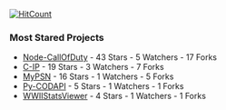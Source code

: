 [![HitCount](http://hits.dwyl.com/lierrmm/lierrmm.svg)](http://hits.dwyl.com/lierrmm/lierrmm)

### Most Stared Projects
<!-- most_stars starts -->
* [Node-CallOfDuty](https://github.com/Lierrmm/Node-CallOfDuty) - 43 Stars - 5 Watchers - 17 Forks
* [C-IP](https://github.com/Lierrmm/C-IP) - 19 Stars - 3 Watchers - 7 Forks
* [MyPSN](https://github.com/Lierrmm/MyPSN) - 16 Stars - 1 Watchers - 5 Forks
* [Py-CODAPI](https://github.com/Lierrmm/Py-CODAPI) - 5 Stars - 1 Watchers - 1 Forks
* [WWIIStatsViewer](https://github.com/Lierrmm/WWIIStatsViewer) - 4 Stars - 1 Watchers - 1 Forks
<!-- most_stars ends -->
